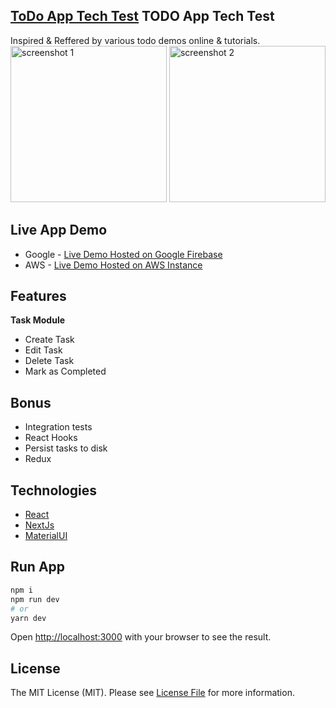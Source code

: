 ## [ToDo App Tech Test](https://github.com/shez1461) TODO App Tech Test
Inspired & Reffered by various todo demos online & tutorials.
<img src="https://raw.githubusercontent.com/shez1461/todo-app-nextjs/master/public/screenshot1.png" alt="screenshot 1" width="250" height="250" />
<img src="https://raw.githubusercontent.com/shez1461/todo-app-nextjs/master/public/screenshot2.png" alt="screenshot 2" width="250" height="250" />

## Live App Demo
- Google - [Live Demo Hosted on Google Firebase](https://shez.app)
- AWS - [Live Demo Hosted on AWS Instance](http://18.169.158.177:8080/)

## Features
**Task Module**
- Create Task
- Edit Task
- Delete Task
- Mark as Completed

## Bonus
* Integration tests
* React Hooks
* Persist tasks to disk
* Redux

## Technologies
- [React](https://reactjs.org/)
- [NextJs](https://nextjs.org) 
- [MaterialUI](https://mui.com/)

## Run App
```bash
npm i
npm run dev
# or
yarn dev
```

Open [http://localhost:3000](http://localhost:3000) with your browser to see the result.

## License
The MIT License (MIT). Please see [License File](./nextjs/LICENSE.md) for more information.
